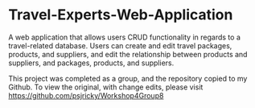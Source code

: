 # Travel-Experts-Web-Application
A web application that allows users CRUD functionality in regards to a travel-related database. Users can create and edit travel packages, products, and suppliers, and edit the relationship between products and suppliers, and packages, products, and suppliers.

This project was completed as a group, and the repository copied to my Github. To view the original, with change edits, please visit https://github.com/psjricky/Workshop4Group8

